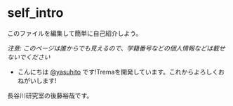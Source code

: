# self_intro

このファイルを編集して簡単に自己紹介しよう。

_注意: このページは誰からでも見えるので、学籍番号などの個人情報などは載せないでください_

* こんにちは [@yasuhito](https://github.com/yasuhito) です!Tremaを開発しています。これからよろしくおねがいします!

長谷川研究室の後藤裕哉です。
